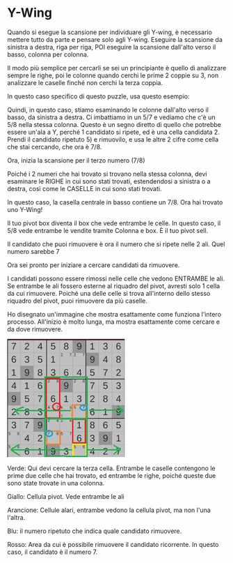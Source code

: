 # Y-Wing

Quando si esegue la scansione per individuare gli Y-wing, è necessario mettere tutto da parte e pensare solo agli Y-wing. Eseguire la scansione da sinistra a destra, riga per riga, POI eseguire la scansione dall'alto verso il basso, colonna per colonna.

Il modo più semplice per cercarli se sei un principiante è quello di analizzare sempre le righe, poi le colonne quando cerchi le prime 2 coppie su 3, non analizzare le caselle finché non cerchi la terza coppia.

In questo caso specifico di questo puzzle, usa questo esempio:

Quindi, in questo caso, stiamo esaminando le colonne dall'alto verso il basso, da sinistra a destra. Ci imbattiamo in un 5/7 e vediamo che c'è un 5/8 nella stessa colonna. Questo è un segno diretto di quello che potrebbe essere un'ala a Y, perché 1 candidato si ripete, ed è una cella candidata 2. Prendi il candidato ripetuto 5) e rimuovilo, e usa le altre 2 cifre come cella che stai cercando, che ora è 7/8.

Ora, inizia la scansione per il terzo numero (7/8)

Poiché i 2 numeri che hai trovato si trovano nella stessa colonna, devi esaminare le RIGHE in cui sono stati trovati, estendendosi a sinistra o a destra, così come le CASELLE in cui sono stati trovati.

In questo caso, la casella centrale in basso contiene un 7/8. Ora hai trovato uno Y-Wing!

Il tuo pivot box diventa il box che vede entrambe le celle. In questo caso, il 5/8 vede entrambe le vendite tramite Colonna e box. È il tuo pivot sell.

Il candidato che puoi rimuovere è ora il numero che si ripete nelle 2 ali. Quel numero sarebbe 7

Ora sei pronto per iniziare a cercare candidati da rimuovere.

I candidati possono essere rimossi nelle celle che vedono ENTRAMBE le ali. Se entrambe le ali fossero esterne al riquadro del pivot, avresti solo 1 cella da cui rimuovere. Poiché una delle celle si trova all'interno dello stesso riquadro del pivot, puoi rimuovere da più caselle.

Ho disegnato un'immagine che mostra esattamente come funziona l'intero processo. All'inizio è molto lunga, ma mostra esattamente come cercare e da dove rimuovere.

![schema](./y-wing.webp)

Verde: Qui devi cercare la terza cella. Entrambe le caselle contengono le prime due celle che hai trovato, ed entrambe le righe, poiché queste due sono state trovate in una colonna.

Giallo: Cellula pivot. Vede entrambe le ali

Arancione: Cellule alari, entrambe vedono la cellula pivot, ma non l'una l'altra.

Blu: il numero ripetuto che indica quale candidato rimuovere.

Rosso: Area da cui è possibile rimuovere il candidato ricorrente. In questo caso, il candidato è il numero 7.
